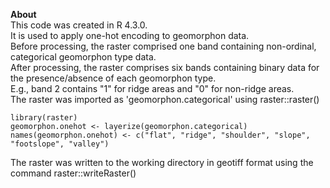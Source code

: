 **About**  
This code was created in R 4.3.0.  
It is used to apply one-hot encoding to geomorphon data.  
Before processing, the raster comprised one band containing non-ordinal, categorical geomorphon type data.  
After processing, the raster comprises six bands containing binary data for the presence/absence of each geomorphon type.  
E.g., band 2 contains "1" for ridge areas and "0" for non-ridge areas.  
The raster was imported as 'geomorphon.categorical' using raster::raster()

```
library(raster)
geomorphon.onehot <- layerize(geomorphon.categorical)
names(geomorphon.onehot) <- c("flat", "ridge", "shoulder", "slope", "footslope", "valley")
```

The raster was written to the working directory in geotiff format using the command raster::writeRaster()
